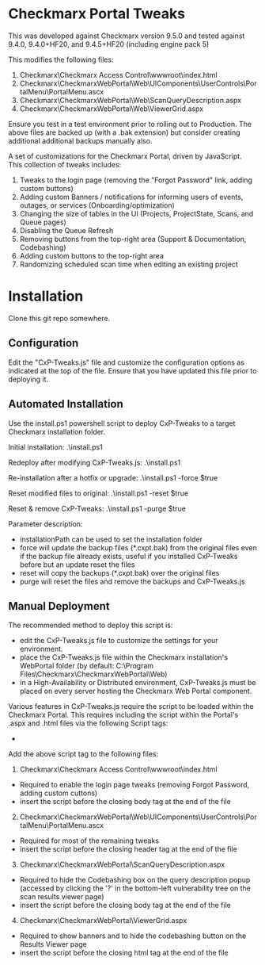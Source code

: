 # Checkmarx Portal Tweaks

This was developed against Checkmarx version 9.5.0 and tested against 9.4.0, 9.4.0+HF20, and 9.4.5+HF20 (including engine pack 5)

This modifies the following files:
1. Checkmarx\Checkmarx Access Control\wwwroot\index.html
2. Checkmarx\CheckmarxWebPortal\Web\UIComponents\UserControls\PortalMenu\PortalMenu.ascx
3. Checkmarx\CheckmarxWebPortal\Web\ScanQueryDescription.aspx
4. Checkmarx\CheckmarxWebPortal\Web\ViewerGrid.aspx

Ensure you test in a test environment prior to rolling out to Production. The above files are backed up (with a .bak extension) but consider creating additional additional backups manually also.

A set of customizations for the Checkmarx Portal, driven by JavaScript. This collection of tweaks includes:
1. Tweaks to the login page (removing the "Forgot Password" link, adding custom buttons)
2. Adding custom Banners / notifications for informing users of events, outages, or services (Onboarding/optimization)
3. Changing the size of tables in the UI (Projects, ProjectState, Scans, and Queue pages)
4. Disabling the Queue Refresh
5. Removing buttons from the top-right area (Support & Documentation, Codebashing)
6. Adding custom buttons to the top-right area
7. Randomizing scheduled scan time when editing an existing project

# Installation

Clone this git repo somewhere.

## Configuration

Edit the "CxP-Tweaks.js" file and customize the configuration options as indicated at the top of the file.
Ensure that you have updated this file prior to deploying it.

## Automated Installation

Use the install.ps1 powershell script to deploy CxP-Tweaks to a target Checkmarx installation folder.

Initial installation: .\install.ps1

Redeploy after modifying CxP-Tweaks.js: .\install.ps1

Re-installation after a hotfix or upgrade: .\install.ps1 -force $true

Reset modified files to original: .\install.ps1 -reset $true

Reset & remove CxP-Tweaks: .\install.ps1 -purge $true

Parameter description:
 - installationPath can be used to set the installation folder
 - force will update the backup files (\*.cxpt.bak) from the original files even if the backup file already exists, useful if you installed CxP-Tweaks before but an update reset the files
 - reset will copy the backups (\*.cxpt.bak) over the original files
 - purge will reset the files and remove the backups and CxP-Tweaks.js

## Manual Deployment

The recommended method to deploy this script is:
- edit the CxP-Tweaks.js file to customize the settings for your environment.
- place the CxP-Tweaks.js file within the Checkmarx installation's WebPortal folder (by default: C:\Program Files\Checkmarx\CheckmarxWebPortal\Web\)
 - in a High-Availability or Distributed environment, CxP-Tweaks.js must be placed on every server hosting the Checkmarx Web Portal component.


Various features in CxP-Tweaks.js require the script to be loaded within the Checkmarx Portal. This requires including the script within the Portal's .aspx and .html files via the following Script tags:

- <script type="text/javascript" src="/CxWebClient/CxP-Tweaks.js" defer></script>

Add the above script tag to the following files:
1. Checkmarx\Checkmarx Access Control\wwwroot\index.html
  - Required to enable the login page tweaks (removing Forgot Password, adding custom cuttons)
  - insert the script before the closing body tag at the end of the file
2. Checkmarx\CheckmarxWebPortal\Web\UIComponents\UserControls\PortalMenu\PortalMenu.ascx
  - Required for most of the remaining tweaks
  - insert the script before the closing header tag at the end of the file
3. Checkmarx\CheckmarxWebPortal\ScanQueryDescription.aspx
  - Required to hide the Codebashing box on the query description popup (accessed by clicking the '?' in the bottom-left vulnerability tree on the scan results viewer page)
  - insert the script before the closing body tag at the end of the file
4. Checkmarx\CheckmarxWebPortal\ViewerGrid.aspx
  - Required to show banners and to hide the codebashing button on the Results Viewer page
  - insert the script before the closing html tag at the end of the file
